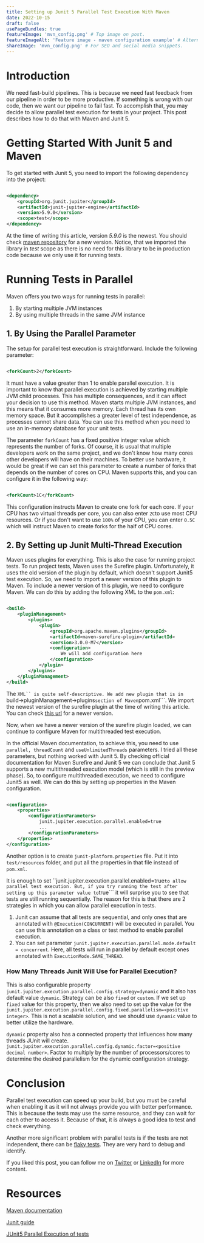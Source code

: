 ```yaml
---
title: Setting up Junit 5 Parallel Test Execution With Maven
date: 2022-10-15
draft: false
usePageBundles: true
featureImage: 'mvn_config.png' # Top image on post.
featureImageAlt: 'Feature image - maven configuration example' # Alternative text for featured image.
shareImage: 'mvn_config.png' # For SEO and social media snippets.
---
```


# Introduction
We need fast-build pipelines. This is because we need fast feedback from our pipeline in order to be more productive. If something is wrong with our code, then we want our pipeline to fail fast. To accomplish that, you may decide to allow parallel test execution for tests in your project. This post describes how to do that with Maven and Junit 5.


# Getting Started With Junit 5 and Maven

To get started with Junit 5, you need to import the following dependency into the project:

```xml

<dependency>
    <groupId>org.junit.jupiter</groupId>
    <artifactId>junit-jupiter-engine</artifactId>
    <version>5.9.0</version>
    <scope>test</scope>
</dependency>
```
At the time of writing this article, version *5.9.0* is the newest. You should check [maven repository](https://mvnrepository.com/artifact/org.junit.jupiter/junit-jupiter-engine) for a new version. Notice, that we imported the library in *test* scope as there is no need for this library to be in production code because we only use it for running tests.

# Running Tests in Parallel
Maven offers you two ways for running tests in parallel:

1. By starting multiple JVM instances
2. By using multiple threads in the same JVM instance

## 1. By Using the Parallel Parameter
The setup for parallel test execution is straightforward. Include the following parameter:


```xml

<forkCount>2</forkCount>
```
It must have a value greater than 1 to enable parallel execution. It is important to know that parallel execution is achieved by starting multiple JVM child processes. This has multiple consequences, and it can affect your decision to use this method. Maven starts multiple JVM instances, and this means that it consumes more memory. Each thread has its own memory space. But it accomplishes a greater level of test independence, as processes cannot share data. You can use this method when you need to use an in-memory database for your unit tests.

The parameter ````forkCount```` has a fixed positive integer value which represents the number of forks. Of course, it is usual that multiple developers work on the same project, and we don't know how many cores other developers will have on their machines. To better use hardware, it would be great if we can set this parameter to create a number of forks that depends on the number of cores on CPU. Maven supports this, and you can configure it in the following way:


```xml

<forkCount>1C</forkCount>
```
This configuration instructs Maven to create one fork for each core. If your CPU has two virtual threads per core, you can also enter ```2C```to use most CPU resources. Or if you don't want to use ```100%``` of your CPU, you can enter ```0.5C``` which will instruct Maven to create forks for the half of CPU cores. 

## 2. By Setting up Junit Multi-Thread Execution
Maven uses plugins for everything. This is also the case for running project tests. To run project tests, Maven uses the Surefire plugin. Unfortunately, it uses the old version of the plugin by default, which doesn't support Junit5 test execution. So, we need to import a newer version of this plugin to Maven. To include a newer version of this plugin, we need to configure Maven. We can do this by adding the following XML to the ````pom.xml````:

```xml

<build>
    <pluginManagement>
        <plugins>
            <plugin>
                <groupId>org.apache.maven.plugins</groupId>
                <artifactId>maven-surefire-plugin</artifactId>
                <version>3.0.0-M7</version>
                <configuration>
                    We will add configuration here
                </configuration>
            </plugin>
        </plugins>
    </pluginManagement>
</build>
```
The ```XML`` is quite self-descriptive. We add new plugin that is in ```build->pluginManagement->plugins``` section of Maven ```pom.xml```. We import the newest version of the surefire plugin at the time of writing this article. You can check [this url](https://mvnrepository.com/artifact/org.apache.maven.plugins/maven-surefire-plugin/3.0.0-M7) for a newer version.

Now, when we have a newer version of the surefire plugin loaded, we can continue to configure Maven for multithreaded test execution. 

In the official Maven documentation, to achieve this, you need to use ```parallel, threadCount``` and ```useUnlimitedThreads``` parameters. I tried all these parameters, but nothing worked with Junit 5. By checking official documentation for Maven Surefire and Junit 5 we can conclude that Junit 5 supports a new multithreaded execution model (which is still in the preview phase). So, to configure multithreaded execution, we need to configure Junit5 as well. We can do this by setting up properties in the Maven configuration.

```xml

<configuration>
    <properties>
        <configurationParameters>
            junit.jupiter.execution.parallel.enabled=true
            ...
        </configurationParameters>
    </properties>
</configuration>
```
Another option is to create ```junit-platform.properties``` file. Put it into ```test/resources``` folder, and put all the properties in that file instead of ```pom.xml```.

It is enough to set ``junit.jupiter.execution.parallel.enabled=true``` to allow parallel test execution. But, if you try running the test after setting up this parameter value to ```true``` it will surprise you to see that tests are still running sequentially. The reason for this is that there are 2 strategies in which you can allow parallel execution in tests.

1. Junit can assume that all tests are sequential, and only ones that are annotated with ```@Execution(CONCURRENT)``` will be executed in parallel. You can use this annotation on a class or test method to enable parallel execution.
2. You can set parameter ```junit.jupiter.execution.parallel.mode.default = concurrent```. Here, all tests will run in parallel by default except ones annotated with ```ExecutionMode.SAME_THREAD```.

### How Many Threads Junit Will Use for Parallel Execution?


This is also configurable property ```junit.jupiter.execution.parallel.config.strategy=dynamic``` and it also has default value ```dynamic```. Strategy can be also ```fixed``` or ```custom```. If we set up ```fixed``` value for this property, then we also need to set up the value for the ```junit.jupiter.execution.parallel.config.fixed.parallelism=<positive integer>```. This is not a scalable solution, and we should use ```dynamic``` value to better utilize the hardware.

```dynamic``` property also has a connected property that influences how many threads JUnit will create. ```junit.jupiter.execution.parallel.config.dynamic.factor=<positive decimal number>```. Factor to multiply by the number of processors/cores to determine the desired parallelism for the dynamic configuration strategy.

# Conclusion
Parallel test execution can speed up your build, but you must be careful when enabling it as it will not always provide you with better performance. This is because the tests may use the same resource, and they can wait for each other to access it. Because of that, it is always a good idea to test and check everything.

Another more significant problem with parallel tests is if the tests are not independent, there can be [flaky tests](https://www.techtarget.com/whatis/definition/flaky-test). They are very hard to debug and identify.

If you liked this post, you can follow me on [Twitter](https://twitter.com/mare_milenkovic) or [LinkedIn](https://www.linkedin.com/in/marko-milenkovic-48320b59/) for more content.

# Resources
[Maven documentation](https://maven.apache.org/surefire/maven-surefire-plugin/examples/fork-options-and-parallel-execution.html)

[Junit guide](https://junit.org/junit5/docs/snapshot/user-guide/#writing-tests-parallel-execution)

[JUnit5 Parallel Execution of tests](https://antkorwin.com/junit5/junit5_parallel_execution.html)

